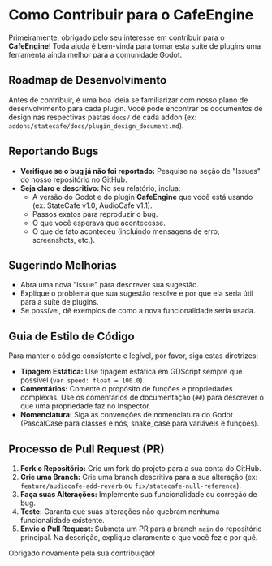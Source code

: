 # Como Contribuir para o CafeEngine

Primeiramente, obrigado pelo seu interesse em contribuir para o **CafeEngine**! Toda ajuda é bem-vinda para tornar esta suíte de plugins uma ferramenta ainda melhor para a comunidade Godot.

## Roadmap de Desenvolvimento

Antes de contribuir, é uma boa ideia se familiarizar com nosso plano de desenvolvimento para cada plugin. Você pode encontrar os documentos de design nas respectivas pastas `docs/` de cada addon (ex: `addons/statecafe/docs/plugin_design_document.md`).

## Reportando Bugs

-   **Verifique se o bug já não foi reportado:** Pesquise na seção de "Issues" do nosso repositório no GitHub.
-   **Seja claro e descritivo:** No seu relatório, inclua:
    -   A versão do Godot e do plugin **CafeEngine** que você está usando (ex: StateCafe v1.0, AudioCafe v1.1).
    -   Passos exatos para reproduzir o bug.
    -   O que você esperava que acontecesse.
    -   O que de fato aconteceu (incluindo mensagens de erro, screenshots, etc.).

## Sugerindo Melhorias

-   Abra uma nova "Issue" para descrever sua sugestão.
-   Explique o problema que sua sugestão resolve e por que ela seria útil para a suíte de plugins.
-   Se possível, dê exemplos de como a nova funcionalidade seria usada.

## Guia de Estilo de Código

Para manter o código consistente e legível, por favor, siga estas diretrizes:

-   **Tipagem Estática:** Use tipagem estática em GDScript sempre que possível (`var speed: float = 100.0`).
-   **Comentários:** Comente o propósito de funções e propriedades complexas. Use os comentários de documentação (`##`) para descrever o que uma propriedade faz no Inspector.
-   **Nomenclatura:** Siga as convenções de nomenclatura do Godot (PascalCase para classes e nós, snake_case para variáveis e funções).

## Processo de Pull Request (PR)

1.  **Fork o Repositório:** Crie um fork do projeto para a sua conta do GitHub.
2.  **Crie uma Branch:** Crie uma branch descritiva para a sua alteração (ex: `feature/audiocafe-add-reverb` ou `fix/statecafe-null-reference`).
3.  **Faça suas Alterações:** Implemente sua funcionalidade ou correção de bug.
4.  **Teste:** Garanta que suas alterações não quebram nenhuma funcionalidade existente.
5.  **Envie o Pull Request:** Submeta um PR para a branch `main` do repositório principal. Na descrição, explique claramente o que você fez e por quê.

Obrigado novamente pela sua contribuição!
